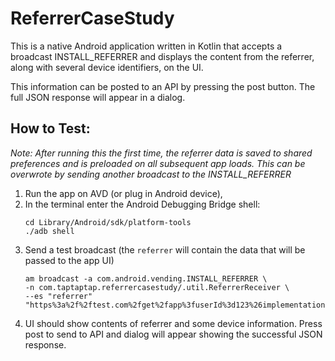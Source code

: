# ReferrerCaseStudy

This is a native Android application written in Kotlin that accepts a broadcast INSTALL_REFERRER 
and displays the content from the referrer, along with several device identifiers, on the UI.

This information can be posted to an API by pressing the post button. The full JSON response will 
appear in a dialog.
 
## How to Test: 

_*Note: After running this the first time, the referrer data is saved to shared preferences and is
preloaded on all subsequent app loads. This can be overwrote by sending another broadcast to the 
INSTALL_REFERRER*_

1) Run the app on AVD (or plug in Android device),  
1) In the terminal enter the Android Debugging Bridge shell:
    ```
    cd Library/Android/sdk/platform-tools
    ./adb shell
    ```
1) Send a test broadcast (the `referrer` will contain the data that will be passed to the app UI)
    ```
    am broadcast -a com.android.vending.INSTALL_REFERRER \
    -n com.taptaptap.referrercasestudy/.util.ReferrerReceiver \
    --es "referrer" "https%3a%2f%2ftest.com%2fget%2fapp%3fuserId%3d123%26implementationid%3dtest%26trafficSource%3dtest%26userClass%3d20170101"
    ```
1) UI should show contents of referrer and some device information. Press post to send to API and 
dialog will appear showing the successful JSON response.
